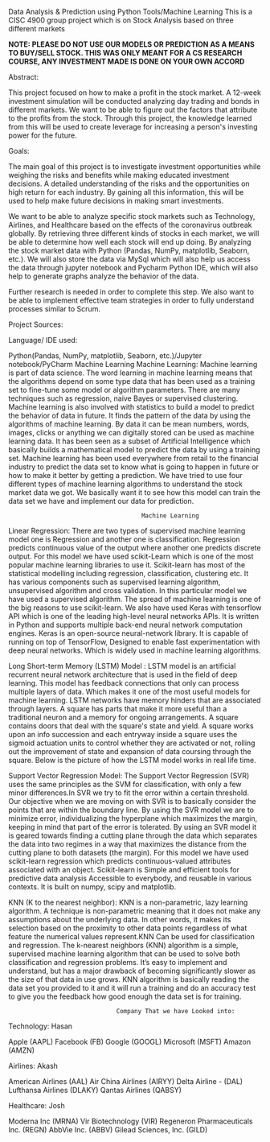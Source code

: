 Data Analysis & Prediction using Python Tools/Machine Learning
This is a CISC 4900 group project which is on Stock Analysis based on three different markets 

**NOTE: PLEASE DO NOT USE OUR MODELS OR PREDICTION AS A MEANS TO BUY/SELL STOCK. THIS WAS ONLY MEANT FOR A CS RESEARCH COURSE, ANY INVESTMENT MADE IS DONE ON YOUR OWN ACCORD**

Abstract: 

This project focused on how to make a profit in the stock market. A 12-week investment simulation will be conducted analyzing day trading and bonds in different markets. We want to be able to figure out the factors that attribute to the profits from the stock. Through this project, the knowledge learned from this will be used to create leverage for increasing a person's investing power for the future.

Goals: 

The main goal of this project is to investigate investment opportunities while weighing the risks and benefits while making educated investment decisions. A detailed understanding of the risks and the opportunities on high return for each industry. By gaining all this information, this will be used to help make future decisions in making smart investments. 

We want to be able to analyze specific stock markets such as Technology, Airlines, and Healthcare based on the effects of the coronavirus outbreak globally. By retrieving three different kinds of stocks in each market, we will be able to determine how well each stock will end up doing. By analyzing the stock market data with Python (Pandas, NumPy, matplotlib, Seaborn, etc.). We will also store the data via MySql which will also help us access the data through jupyter notebook and Pycharm Python IDE, which will also help to generate graphs analyze the behavior of the data.

 Further research is needed in order to complete this step. We also want to be able to implement effective team strategies in order to fully understand processes similar to Scrum.

Project Sources: 


Language/ IDE used:

Python(Pandas, NumPy, matplotlib, Seaborn, etc.)/Jupyter notebook/PyCharm Machine Learning Machine Learning: Machine learning is part of data science. The word learning in machine learning means that the algorithms depend on some type data that has been used as a training set to fine-tune some model or algorithm parameters. There are many techniques such as regression, naive Bayes or supervised clustering. Machine learning is also involved with statistics to build a model to predict the behavior of data in future. It finds the pattern of the data by using the algorithms of machine learning. By data it can be mean numbers, words, images, clicks or anything we can digitally stored can be used as machine learning data. It has been seen as a subset of Artificial Intelligence which basically builds a mathematical model to predict the data by using a training set. Machine learning has been used everywhere from retail to the financial industry to predict the data set to know what is going to happen in future or how to make it better by getting a prediction. We have tried to use four different types of machine learning algorithms to understand the stock market data we got. We basically want it to see how this model can train the data set we have and implement our data for prediction.
 
                                         Machine Learning

Linear Regression: There are two types of supervised machine learning model one is Regression and another one is classification. Regression predicts continuous value of the output where another one predicts discrete output. For this model we have used scikit-Learn which is one of the most popular machine learning libraries to use it. Scikit-learn has most of the statistical modelling including regression, classification, clustering etc. It has various components such as supervised learning algorithm, unsupervised algorithm and cross validation. In this particular model we have used a supervised algorithm. The spread of machine learning is one of the big reasons to use scikit-learn. We also have used Keras with tensorflow API which is one of the leading high-level neural networks APIs. It is written in Python and supports multiple back-end neural network computation engines. Keras is an open-source neural-network library. It is capable of running on top of TensorFlow, Designed to enable fast experimentation with deep neural networks. Which is widely used in machine learning algorithms.

  Long Short-term Memory (LSTM) Model : LSTM model is an artificial recurrent neural network architecture that is used in the field of deep learning. This model has feedback connections that only can process multiple layers of data. Which makes it one of the most useful models for machine learning. LSTM networks have memory hinders that are associated through layers. A square has parts that make it more useful than a traditional neuron and a memory for ongoing arrangements. A square contains doors that deal with the square's state and yield. A square works upon an info succession and each entryway inside a square uses the sigmoid actuation units to control whether they are activated or not, rolling out the improvement of state and expansion of data coursing through the square. Below is the picture of how the LSTM model works in real life time.

Support Vector Regression Model: The Support Vector Regression (SVR) uses the same principles as the SVM for classification, with only a few minor differences.In SVR we try to fit the error within a certain threshold. Our objective when we are moving on with SVR is to basically consider the points that are within the boundary line. By using the SVR model we are to minimize error, individualizing the hyperplane which maximizes the margin, keeping in mind that part of the error is tolerated. By using an SVR model it is geared towards finding a cutting plane through the data which separates the data into two regimes in a way that maximizes the distance from the cutting plane to both datasets (the margin). For this model we have used scikit-learn regression which predicts continuous-valued attributes associated with an object. Scikit-learn is Simple and efficient tools for predictive data analysis Accessible to everybody, and reusable in various contexts. It is built on numpy, scipy and matplotlib.

KNN (K to the nearest neighbor): KNN is a non-parametric, lazy learning algorithm. A technique is non-parametric meaning that it does not make any assumptions about the underlying data. In other words, it makes its selection based on the proximity to other data points regardless of what feature the numerical values represent.KNN Can be used for classification and regression. The k-nearest neighbors (KNN) algorithm is a simple, supervised machine learning algorithm that can be used to solve both classification and regression problems. It’s easy to implement and understand, but has a major drawback of becoming significantly slower as the size of that data in use grows. KNN algorithm is basically reading the data set you provided to it and it will run a training and do an accuracy test to give you the feedback how good enough the data set is for training.

                                  Company That we have Looked into:

Technology:  Hasan 

Apple (AAPL)
Facebook (FB)
Google (GOOGL)
Microsoft (MSFT)
Amazon (AMZN)

Airlines: Akash

American Airlines (AAL)
Air China Airlines (AIRYY)
Delta Airline - (DAL)
Lufthansa Airlines (DLAKY)
Qantas Airlines (QABSY)

Healthcare: Josh 

Moderna Inc (MRNA)
Vir Biotechnology (VIR)
Regeneron Pharmaceuticals Inc. (REGN)
AbbVie Inc. (ABBV) 
Gilead Sciences, Inc. (GILD)


